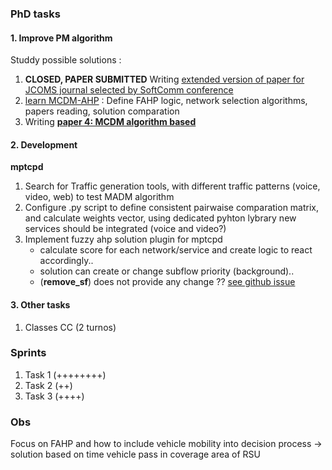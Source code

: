 
### PhD tasks 

#### 1. Improve PM algorithm 

Studdy possible solutions : 	
1. **CLOSED, PAPER SUBMITTED** Writing [extended version of paper for JCOMS journal selected by SoftComm conference](https://docs.google.com/document/d/1HA4a3fPrKlDrNnGh0WUe-XxBZP37TuK_CfAJ71IgB-s/edit?pli=1#)  
3. [learn MCDM-AHP](https://github.com/vandit86/aesi-phd/issues/34) : Define FAHP logic, network selection algorithms, papers reading, solution comparation
4. Writing **[paper 4: MCDM algorithm based](https://docs.google.com/document/d/1mFZpZ3p3tSh_LPt7hqiq2izenE61Lz8Hmpi8ZL4zCyI/edit#heading=h.k2pg3nxayr3t)**  

#### 2. Development

**mptcpd**

 1. Search for Traffic generation tools, with different traffic patterns (voice, video, web) to test MADM algorithm
 3. Configure .py script to define consistent pairwaise comparation matrix, and calculate weights vector, using dedicated pyhton lybrary new services should be integrated (voice and video?) 
 5. Implement fuzzy ahp solution plugin for mptcpd    
    - calculate score for each network/service and create logic to react accordingly.. 
    - solution can create or change subflow priority (background).. 
    - (**remove_sf**) does not provide any change ?? [see github issue](https://github.com/intel/mptcpd/issues/267)
     

#### 3. Other tasks

  1. Classes CC (2 turnos)

### Sprints

1. Task 1 (++++++++)  
2. Task 2 (++)
3. Task 3 (++++) 


### Obs
Focus on FAHP and how to include vehicle mobility into decision process -> solution based on time vehicle pass in coverage area of RSU 
